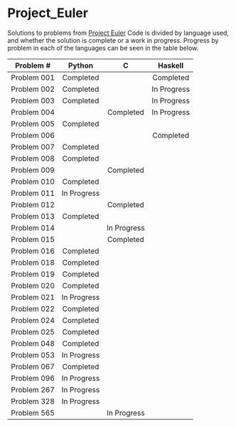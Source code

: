 # Project_Euler
Solutions to problems from [Project Euler](projecteuler.net)
Code is divided by language used, and whether the solution is complete or a work in progress.
Progress by problem in each of the languages can be seen in the table below.

|Problem #  |Python     |C          |Haskell    |
|:---------:|:---------:|:---------:|:---------:|
|Problem 001| Completed |           | Completed |
|Problem 002| Completed |           |In Progress|
|Problem 003| Completed |           |In Progress|
|Problem 004|           | Completed |In Progress|
|Problem 005| Completed |           |           |
|Problem 006|           |           | Completed |
|Problem 007| Completed |           |           |
|Problem 008| Completed |           |           |
|Problem 009|           | Completed |           |
|Problem 010| Completed |           |           |
|Problem 011|In Progress|           |           |
|Problem 012|           | Completed |           |
|Problem 013| Completed |           |           |
|Problem 014|           |In Progress|           |
|Problem 015|           | Completed |           |
|Problem 016| Completed |           |           |
|Problem 018| Completed |           |           |
|Problem 019| Completed |           |           |
|Problem 020| Completed |           |           |
|Problem 021|In Progress|           |           |
|Problem 022| Completed |           |           |
|Problem 024| Completed |           |           |
|Problem 025| Completed |           |           |
|Problem 048| Completed |           |           |
|Problem 053|In Progress|           |           |
|Problem 067| Completed |           |           |
|Problem 096|In Progress|           |           |
|Problem 267|In Progress|           |           |
|Problem 328|In Progress|           |           |
|Problem 565|           |In Progress|           |
